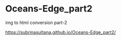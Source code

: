 # Oceans-Edge_part2
img to html conversion part-2

https://subrinasultana.github.io/Oceans-Edge_part2/
